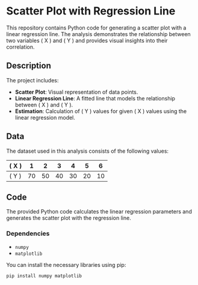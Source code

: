 # Scatter Plot with Regression Line

This repository contains Python code for generating a scatter plot with a linear regression line. The analysis demonstrates the relationship between two variables \( X \) and \( Y \) and provides visual insights into their correlation.

## Description

The project includes:

- **Scatter Plot**: Visual representation of data points.
- **Linear Regression Line**: A fitted line that models the relationship between \( X \) and \( Y \).
- **Estimation**: Calculation of \( Y \) values for given \( X \) values using the linear regression model.

## Data

The dataset used in this analysis consists of the following values:

| \( X \) | 1 | 2 | 3 | 4 | 5 | 6 |
|---------|---|---|---|---|---|---|
| \( Y \) | 70 | 50 | 40 | 30 | 20 | 10 |

## Code

The provided Python code calculates the linear regression parameters and generates the scatter plot with the regression line.

### Dependencies

- `numpy`
- `matplotlib`

You can install the necessary libraries using pip:

```bash
pip install numpy matplotlib
